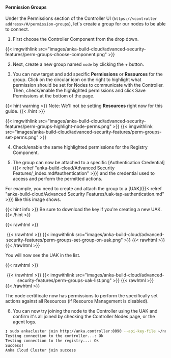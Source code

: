 ---
---

#### Permission Groups

Under the Permissions section of the Controller UI (`https://<controller address>/#/permission-groups`), let's create a group for our nodes to be able to connect.

1. First choose the Controller Component from the drop down.

{{< imgwithlink src="images/anka-build-cloud/advanced-security-features/perm-groups-choose-component.png" >}}

2. Next, create a new group named `node` by clicking the + button.

3. You can now target and add specific **Permissions** or **Resources** for the group. Click on the circular icon on the right to highlight what permission should be set for Nodes to communicate with the Controller. Then, check/enable the highlighted permissions and click Save Permissions at the bottom of the page. 

{{< hint warning >}}
Note: We'll not be setting **Resources** right now for this guide.
{{< /hint >}}

{{< imgwithlink src="images/anka-build-cloud/advanced-security-features/perm-groups-highlight-node-perms.png" >}}
{{< imgwithlink src="images/anka-build-cloud/advanced-security-features/perm-groups-set-perms.png" >}}

4. Check/enable the same highlighted permissions for the Registry Component.

5. The group can now be attached to a specific [Authentication Credential]({{< relref "anka-build-cloud/Advanced Security Features/_index.md#authentication" >}}) and the credential used to access and perform the permitted actions.

For example, you need to create and attach the group to a [UAK]({{< relref "anka-build-cloud/Advanced Security Features/uak-tap-authentication.md" >}}) like this image shows.

{{< hint info >}}
Be sure to download the key if you're creating a new UAK.
{{< /hint >}}

{{< rawhtml >}}<center>{{< /rawhtml >}}
{{< imgwithlink src="images/anka-build-cloud/advanced-security-features/perm-groups-set-group-on-uak.png" >}}
{{< rawhtml >}}</center>{{< /rawhtml >}}

You will now see the UAK in the list.

{{< rawhtml >}}<center>{{< /rawhtml >}}
{{< imgwithlink src="images/anka-build-cloud/advanced-security-features/perm-groups-uak-list.png" >}}
{{< rawhtml >}}</center>{{< /rawhtml >}}

The node certificate now has permissions to perform the specifically set actions against all Resources (if Resource Management is disabled).

6. You can now try joining the node to the Controller using the UAK and confirm it's all joined by checking the Controller Nodes page, or the agent logs.

```bash
❯ sudo ankacluster join http://anka.controller:8090 --api-key-file ~/node.cer --api-key-id "node"
Testing connection to the controller...: Ok
Testing connection to the registry...: Ok
Success!
Anka Cloud Cluster join success
```

<!-- 
### Controller Permissions

| Permission | Description |
| --- | --- |
| **Instances** |  |
| `list_vms` | gives the user permission to list vms |
| `start_vm` | gives the user permission to start vm |
| `terminate_vm` | gives the user permission to terminate vm |
| **Registry** | |
| `get_registry_files` | gives the user permission to get registry files (logs) |
| `view_logs` | gives the user permission to view log files in dashboard |
| `get_registry_disk_info` | gives the user permission to get registry disk info |
| `registry_list` | gives the user permission to list vms on registry |
| `registry_delete` | gives the user permission to registry delete |
| **Nodes** | |
| `list_nodes` | gives the user permission to list nodes |
| `delete_node` | gives the user permission to delete node |
| `change_node_config` | gives the user permission to change node configuration |
| **Node Groups** | |
| `create_group` | gives the user permission to create node groups |
| `get_groups` | gives the user permission to view node groups |
| `delete_group` | gives the user permission to delete node groups |
| `update_group` | gives the user permission to update node groups |
| `add_node_to_group` | gives the user permission to add a node to a node group |
| `remove_group_from_node` | gives the user permission to remove a node from node group |
| **Distribute VMs** | |
| `registry_distribute` | gives the user permission to distribute vms from registry |
| `registry_distribute_status` | gives the user permission to view distribution statuses |
| **Config** | |
| `change_config` | gives the user permission to change global configuration |
| `get_config` | gives the user permission to view global configuration |
| **Permissions and groups** | |
| `view_permissions` | gives the user permission to view the list of available permissions |
| `view_prmission_groups` | gives the user permission to view permission groups |
| `update_permission_groups` | gives the user permission to update permission groups |
| `delete_permission_groups` | gives the user permission to delete permission groups |

### Registry Permissions

| Permission | Description |
| --- | --- |
| **Information about Registry** | |
| `index` | gives the user permission to view the registry index (welcome html file) |
| `get_disk_info` | gives the user permission to get disk info |
| **List VMs** | |
| `list_vms` | gives the user permission to list vms |
| **Push VMs** | |
| `head_push_vm` | gives the user permission to “negotiate” a push (understand which files exists on the server and which files need to be sent) |
| `push_vm` | gives the user permission to push vm and create new vms or tags |
| **Pull VMs** | |
| `pull_vm` | gives the user permission to get a pull vm request (list of files needed for download and their paths) |
| `download_vm` | gives the user permission to download vm files (as given by pull_vm) |
| **Delete VMs** | |
| `delete_vm` | gives the user permission to delete a vm |
| `revert` | gives the user permission to revert vm versions |
| **File Server** | |
| `upload_file` | gives the user permission to upload a file |
| `download_file` | gives the user permission to download a file |
| **Log Server** | |
| `get_streamer` | gives the user permission to get an html streamer page (for logs) |
| `stream_log` | gives the user permission to stream a log file (as given by get_streamer) |
| `get_log_archive` | gives the user permission to download a log archive (tar.gz) |
| `send_log_event` | gives the user permission to send log events (only applies specifically to eventLog) |
| `send_log` | gives the user permission to send a log file row |
| **Permissions and groups** | |
| `view_permissions` | gives the user permission to view the list of available permissions |
| `view_prmission_groups` | gives the user permission to view permission groups |
| `update_permission_groups` | gives the user permission to update permission groups |
| `delete_permission_groups` | gives the user permission to delete permission groups | -->